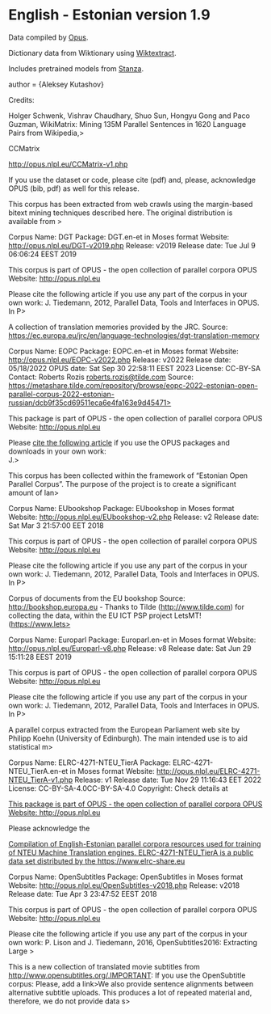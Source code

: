 # English - Estonian version 1.9


Data compiled by [Opus](https://opus.nlpl.eu/).

Dictionary data from Wiktionary using [Wiktextract](https://github.com/tatuylonen/wiktextract).

Includes pretrained models from [Stanza](https://github.com/stanfordnlp/stanza/).

author = {Aleksey Kutashov}

Credits:

Holger Schwenk, Vishrav Chaudhary, Shuo Sun, Hongyu Gong and Paco Guzman, WikiMatrix: Mining 135M Parallel Sentences in 1620 Language Pairs from Wikipedia,>

CCMatrix

http://opus.nlpl.eu/CCMatrix-v1.php

If you use the dataset or code, please cite (pdf) and, please, acknowledge OPUS (bib, pdf) as well for this release.

This corpus has been extracted from web crawls using the margin-based bitext mining techniques described here. The original distribution is available from >


 Corpus Name: DGT
     Package: DGT.en-et in Moses format
     Website: http://opus.nlpl.eu/DGT-v2019.php
     Release: v2019
Release date: Tue Jul  9 06:06:24 EEST 2019

This corpus is part of OPUS - the open collection of parallel corpora
OPUS Website: http://opus.nlpl.eu

Please cite the following article if you use any part of the corpus in your own work: J. Tiedemann, 2012, Parallel Data, Tools and Interfaces in OPUS. In P>

A collection of translation memories provided by the JRC. Source: https://ec.europa.eu/jrc/en/language-technologies/dgt-translation-memory

 Corpus Name: EOPC
     Package: EOPC.en-et in Moses format
     Website: http://opus.nlpl.eu/EOPC-v2022.php
     Release: v2022
Release date: 05/18/2022
   OPUS date: Sat Sep 30 22:58:11 EEST 2023
     License: CC-BY-SA
     Contact: Roberts Rozis <roberts.rozis@tilde.com>
      Source: https://metashare.tilde.com/repository/browse/eopc-2022-estonian-open-parallel-corpus-2022-estonian-russian/dcb9f35cd69511eca6e4fa163e9d45471>

This package is part of OPUS - the open collection of parallel corpora
OPUS Website: http://opus.nlpl.eu

Please <a href="http://opus.lingfil.uu.se/LREC2012.txt">cite the following article</a> if you use the OPUS packages and downloads in your own work:<br/> J.>

This corpus has been collected within the framework of “Estonian Open Parallel Corpus”. The purpose of the project is to create a significant amount of lan>

 Corpus Name: EUbookshop
     Package: EUbookshop in Moses format
     Website: http://opus.nlpl.eu/EUbookshop-v2.php
     Release: v2
Release date: Sat Mar  3 21:57:00 EET 2018

This corpus is part of OPUS - the open collection of parallel corpora
OPUS Website: http://opus.nlpl.eu

Please cite the following article if you use any part of the corpus in your own work: J. Tiedemann, 2012, Parallel Data, Tools and Interfaces in OPUS. In P>

Corpus of documents from the EU bookshop
Source: http://bookshop.europa.eu - Thanks to Tilde (http://www.tilde.com) for collecting the data, within the EU ICT PSP project LetsMT! (https://www.lets>


 Corpus Name: Europarl
     Package: Europarl.en-et in Moses format
     Website: http://opus.nlpl.eu/Europarl-v8.php
     Release: v8
Release date: Sat Jun 29 15:11:28 EEST 2019

This corpus is part of OPUS - the open collection of parallel corpora
OPUS Website: http://opus.nlpl.eu

Please cite the following article if you use any part of the corpus in your own work: J. Tiedemann, 2012, Parallel Data, Tools and Interfaces in OPUS. In P>

A parallel corpus extracted from the European Parliament web site by Philipp Koehn (University of Edinburgh). The main intended use is to aid statistical m>

 Corpus Name: ELRC-4271-NTEU_TierA
     Package: ELRC-4271-NTEU_TierA.en-et in Moses format
     Website: http://opus.nlpl.eu/ELRC-4271-NTEU_TierA-v1.php
     Release: v1
Release date: Tue Nov 29 11:16:43 EET 2022
     License: CC-BY-SA-4.0CC-BY-SA-4.0
   Copyright: Check details at <a href=https://elrc-share.eu/repository/browse/compilation-of-english-estonian-parallel-corpora-resources-used-for-training>

This package is part of OPUS - the open collection of parallel corpora
OPUS Website: http://opus.nlpl.eu

Please acknowledge the <a href=https://elrc-share.eu/repository/browse/compilation-of-english-estonian-parallel-corpora-resources-used-for-training-of-nteu>

Compilation of English-Estonian parallel corpora resources used for training of NTEU Machine Translation engines.
ELRC-4271-NTEU_TierA is a public data set distributed by the https://www.elrc-share.eu

 Corpus Name: OpenSubtitles
     Package: OpenSubtitles in Moses format
     Website: http://opus.nlpl.eu/OpenSubtitles-v2018.php
     Release: v2018
Release date: Tue Apr  3 23:47:52 EEST 2018

This corpus is part of OPUS - the open collection of parallel corpora
OPUS Website: http://opus.nlpl.eu

Please cite the following article if you use any part of the corpus in your own work: P. Lison and J. Tiedemann, 2016, OpenSubtitles2016: Extracting Large >

This is a new collection of translated movie subtitles from http://www.opensubtitles.org/.IMPORTANT: If you use the OpenSubtitle corpus: Please, add a link>We also provide sentence alignments between alternative subtitle uploads. This produces a lot of repeated material and, therefore, we do not provide data s>
